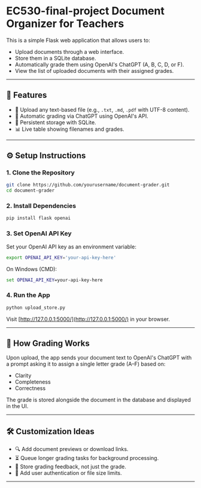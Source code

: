 # EC530-final-project Document Organizer for Teachers

This is a simple Flask web application that allows users to:

- Upload documents through a web interface.
- Store them in a SQLite database.
- Automatically grade them using OpenAI's ChatGPT (A, B, C, D, or F).
- View the list of uploaded documents with their assigned grades.

---

## 🚀 Features

- 📁 Upload any text-based file (e.g., `.txt`, `.md`, `.pdf` with UTF-8 content).
- 🤖 Automatic grading via ChatGPT using OpenAI's API.
- 💾 Persistent storage with SQLite.
- 📊 Live table showing filenames and grades.

---

## ⚙️ Setup Instructions

### 1. Clone the Repository

```bash
git clone https://github.com/yourusername/document-grader.git
cd document-grader
```

### 2. Install Dependencies

```bash
pip install flask openai
```

### 3. Set OpenAI API Key

Set your OpenAI API key as an environment variable:

```bash
export OPENAI_API_KEY='your-api-key-here'
```

On Windows (CMD):

```cmd
set OPENAI_API_KEY=your-api-key-here
```

### 4. Run the App

```bash
python upload_store.py
```

Visit [http://127.0.0.1:5000/](http://127.0.0.1:5000/) in your browser.

---

## 🧠 How Grading Works

Upon upload, the app sends your document text to OpenAI's ChatGPT with a prompt asking it to assign a single letter grade (A–F) based on:

- Clarity
- Completeness
- Correctness

The grade is stored alongside the document in the database and displayed in the UI.

---

## 🛠 Customization Ideas

- 🔍 Add document previews or download links.
- ⏳ Queue longer grading tasks for background processing.
- 🧾 Store grading feedback, not just the grade.
- 🔐 Add user authentication or file size limits.

---
